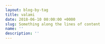 ```yaml
---
layout: blog-by-tag
title: valami
date: 2018-06-10 00:00:00 +0000
slug: Something along the lines of content
name: ''
description: ''
---
```

